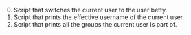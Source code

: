 0. Script that switches the current user to the user betty.
1. Script that prints the effective username of the current user.
2. Script that prints all the groups the current user is part of.
